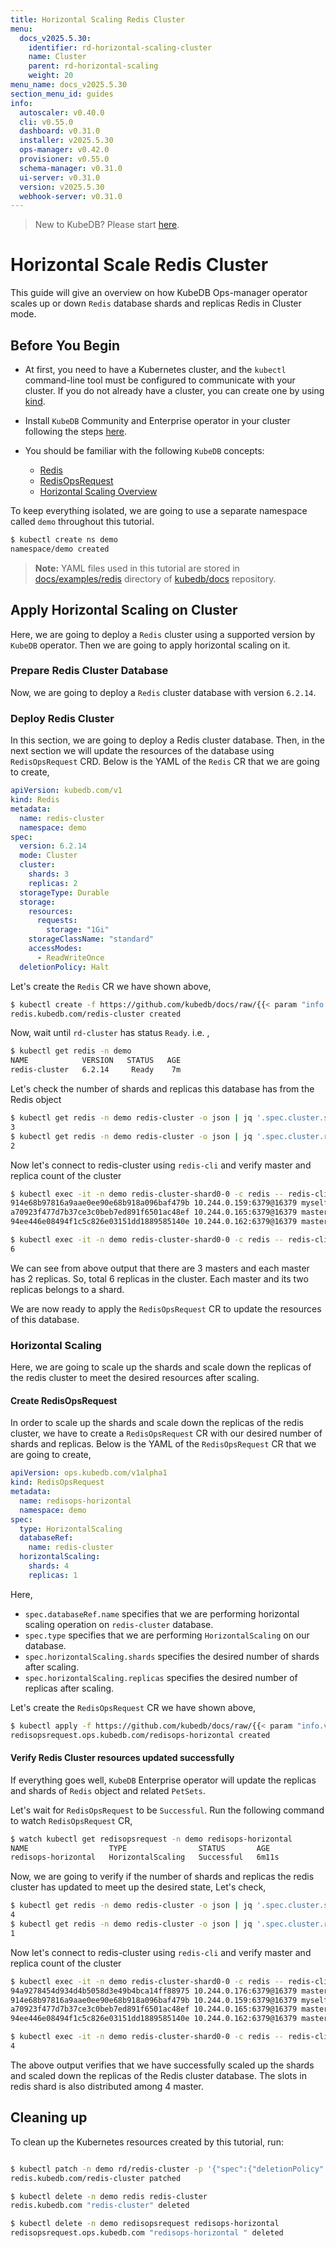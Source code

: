 ```yaml
---
title: Horizontal Scaling Redis Cluster
menu:
  docs_v2025.5.30:
    identifier: rd-horizontal-scaling-cluster
    name: Cluster
    parent: rd-horizontal-scaling
    weight: 20
menu_name: docs_v2025.5.30
section_menu_id: guides
info:
  autoscaler: v0.40.0
  cli: v0.55.0
  dashboard: v0.31.0
  installer: v2025.5.30
  ops-manager: v0.42.0
  provisioner: v0.55.0
  schema-manager: v0.31.0
  ui-server: v0.31.0
  version: v2025.5.30
  webhook-server: v0.31.0
---
```


> New to KubeDB? Please start [here](/docs/v2025.5.30/README).

# Horizontal Scale Redis Cluster

This guide will give an overview on how KubeDB Ops-manager operator scales up or down `Redis` database shards and replicas Redis in Cluster mode.


## Before You Begin

- At first, you need to have a Kubernetes cluster, and the `kubectl` command-line tool must be configured to communicate with your cluster. If you do not already have a cluster, you can create one by using [kind](https://kind.sigs.k8s.io/docs/user/quick-start/).

- Install `KubeDB` Community and Enterprise operator in your cluster following the steps [here](/docs/v2025.5.30/setup/README).

- You should be familiar with the following `KubeDB` concepts:
  - [Redis](/docs/v2025.5.30/guides/redis/concepts/redis)
  - [RedisOpsRequest](/docs/v2025.5.30/guides/redis/concepts/redisopsrequest)
  - [Horizontal Scaling Overview](/docs/v2025.5.30/guides/redis/scaling/horizontal-scaling/overview)

To keep everything isolated, we are going to use a separate namespace called `demo` throughout this tutorial.

```bash
$ kubectl create ns demo
namespace/demo created
```

> **Note:** YAML files used in this tutorial are stored in [docs/examples/redis](/docs/v2025.5.30/examples/redis) directory of [kubedb/docs](https://github.com/kubedb/docs) repository.

## Apply Horizontal Scaling on Cluster

Here, we are going to deploy a `Redis` cluster using a supported version by `KubeDB` operator. Then we are going to apply horizontal scaling on it.

### Prepare Redis Cluster Database

Now, we are going to deploy a `Redis` cluster database with version `6.2.14`.

### Deploy Redis Cluster 

In this section, we are going to deploy a Redis cluster database. Then, in the next section we will update the resources of the database using `RedisOpsRequest` CRD. Below is the YAML of the `Redis` CR that we are going to create,

```yaml
apiVersion: kubedb.com/v1
kind: Redis
metadata:
  name: redis-cluster
  namespace: demo
spec:
  version: 6.2.14
  mode: Cluster
  cluster:
    shards: 3
    replicas: 2
  storageType: Durable
  storage:
    resources:
      requests:
        storage: "1Gi"
    storageClassName: "standard"
    accessModes:
      - ReadWriteOnce
  deletionPolicy: Halt
```

Let's create the `Redis` CR we have shown above, 

```bash
$ kubectl create -f https://github.com/kubedb/docs/raw/{{< param "info.version" >}}/docs/examples/redis/scaling/horizontal-scaling/rd-cluster.yaml
redis.kubedb.com/redis-cluster created
```

Now, wait until `rd-cluster` has status `Ready`. i.e. ,

```bash
$ kubectl get redis -n demo
NAME            VERSION   STATUS   AGE
redis-cluster   6.2.14     Ready    7m
```

Let's check the number of shards and replicas this database has from the Redis object

```bash
$ kubectl get redis -n demo redis-cluster -o json | jq '.spec.cluster.shards'
3
$ kubectl get redis -n demo redis-cluster -o json | jq '.spec.cluster.replicas'
2
```

Now let's connect to redis-cluster using `redis-cli` and verify master and replica count of the cluster
```bash
$ kubectl exec -it -n demo redis-cluster-shard0-0 -c redis -- redis-cli -c cluster nodes | grep master
914e68b97816a9aae0ee90e68b918a096baf479b 10.244.0.159:6379@16379 myself,master - 0 1675770134000 1 connected 0-5460
a70923f477d7b37ce3c0beb7ed891f6501ac48ef 10.244.0.165:6379@16379 master - 0 1675770134111 3 connected 10923-16383
94ee446e08494f1c5c826e03151dd1889585140e 10.244.0.162:6379@16379 master - 0 1675770134813 2 connected 5461-10922

$ kubectl exec -it -n demo redis-cluster-shard0-0 -c redis -- redis-cli -c cluster nodes | grep slave | wc -l
6
```

We can see from above output that there are 3 masters and each master has 2 replicas. So, total 6 replicas in the cluster. Each master and its two replicas belongs to a shard.

We are now ready to apply the `RedisOpsRequest` CR to update the resources of this database.

### Horizontal Scaling

Here, we are going to scale up the shards and scale down the replicas of the redis cluster to meet the desired resources after scaling.

#### Create RedisOpsRequest

In order to  scale up the shards and scale down the replicas of the redis cluster, we have to create a `RedisOpsRequest` CR with our desired number of shards and replicas. Below is the YAML of the `RedisOpsRequest` CR that we are going to create,

```yaml
apiVersion: ops.kubedb.com/v1alpha1
kind: RedisOpsRequest
metadata:
  name: redisops-horizontal
  namespace: demo
spec:
  type: HorizontalScaling
  databaseRef:
    name: redis-cluster
  horizontalScaling:
    shards: 4
    replicas: 1
```

Here,

- `spec.databaseRef.name` specifies that we are performing horizontal scaling operation on `redis-cluster` database.
- `spec.type` specifies that we are performing `HorizontalScaling` on our database.
- `spec.horizontalScaling.shards` specifies the desired number of shards after scaling.
- `spec.horizontalScaling.replicas` specifies the desired number of replicas after scaling.

Let's create the `RedisOpsRequest` CR we have shown above,

```bash
$ kubectl apply -f https://github.com/kubedb/docs/raw/{{< param "info.version" >}}/docs/examples/redis/scaling/horizontal-scaling/horizontal-cluster.yaml
redisopsrequest.ops.kubedb.com/redisops-horizontal created
```

#### Verify Redis Cluster resources updated successfully 

If everything goes well, `KubeDB` Enterprise operator will update the replicas and shards of `Redis` object and related `PetSets`.

Let's wait for `RedisOpsRequest` to be `Successful`.  Run the following command to watch `RedisOpsRequest` CR,

```bash
$ watch kubectl get redisopsrequest -n demo redisops-horizontal
NAME                  TYPE                STATUS       AGE
redisops-horizontal   HorizontalScaling   Successful   6m11s
```

Now, we are going to verify if the number of shards and replicas the redis cluster has updated to meet up the desired state, Let's check,

```bash
$ kubectl get redis -n demo redis-cluster -o json | jq '.spec.cluster.shards'
4
$ kubectl get redis -n demo redis-cluster -o json | jq '.spec.cluster.replicas'
1
```

Now let's connect to redis-cluster using `redis-cli` and verify master and replica count of the cluster
```bash
$ kubectl exec -it -n demo redis-cluster-shard0-0 -c redis -- redis-cli -c cluster nodes | grep master
94a9278454d934d4b5058d3e49b4bca14ff88975 10.244.0.176:6379@16379 master - 0 1675770403000 6 connected 0-1364 5461-6826 10923-12287
914e68b97816a9aae0ee90e68b918a096baf479b 10.244.0.159:6379@16379 myself,master - 0 1675770403000 1 connected 1365-5460
a70923f477d7b37ce3c0beb7ed891f6501ac48ef 10.244.0.165:6379@16379 master - 0 1675770404571 3 connected 12288-16383
94ee446e08494f1c5c826e03151dd1889585140e 10.244.0.162:6379@16379 master - 0 1675770403667 2 connected 6827-10922

$ kubectl exec -it -n demo redis-cluster-shard0-0 -c redis -- redis-cli -c cluster nodes | grep slave | wc -l
4
```

The above output verifies that we have successfully scaled up the shards and scaled down the replicas of the Redis cluster database. The slots in redis shard 
is also distributed among 4 master.

## Cleaning up

To clean up the Kubernetes resources created by this tutorial, run:

```bash

$ kubectl patch -n demo rd/redis-cluster -p '{"spec":{"deletionPolicy":"WipeOut"}}' --type="merge"
redis.kubedb.com/redis-cluster patched

$ kubectl delete -n demo redis redis-cluster
redis.kubedb.com "redis-cluster" deleted

$ kubectl delete -n demo redisopsrequest redisops-horizontal 
redisopsrequest.ops.kubedb.com "redisops-horizontal " deleted
```